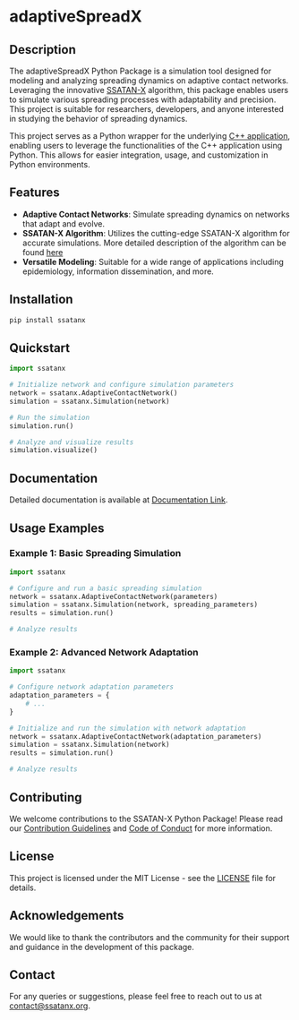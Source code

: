 # adaptiveSpreadX

## Description
The adaptiveSpreadX Python Package is a simulation tool designed for modeling and analyzing spreading dynamics on adaptive contact networks. Leveraging the innovative [SSATAN-X](		https://doi.org/10.1051/mmnp/2022035) algorithm, this package enables users to simulate various spreading processes with adaptability and precision. This project is suitable for researchers, developers, and anyone interested in studying the behavior of spreading dynamics.

This project serves as a Python wrapper for the underlying [C++ application](https://github.com/nmalysheva/adaptiveSpreadX/tree/cpp_package), enabling users to leverage the functionalities of the C++ application using Python. This allows for easier integration, usage, and customization in Python environments.

## Features

- **Adaptive Contact Networks**: Simulate spreading dynamics on networks that adapt and evolve.
- **SSATAN-X Algorithm**: Utilizes the cutting-edge SSATAN-X algorithm for accurate simulations. More detailed description of the algorithm can be found [here](		https://doi.org/10.1051/mmnp/2022035)
- **Versatile Modeling**: Suitable for a wide range of applications including epidemiology, information dissemination, and more.
  
## Installation

```bash
pip install ssatanx
```

## Quickstart

```python
import ssatanx

# Initialize network and configure simulation parameters
network = ssatanx.AdaptiveContactNetwork()
simulation = ssatanx.Simulation(network)

# Run the simulation
simulation.run()

# Analyze and visualize results
simulation.visualize()
```

## Documentation

Detailed documentation is available at [Documentation Link](#).

## Usage Examples

### Example 1: Basic Spreading Simulation

```python
import ssatanx

# Configure and run a basic spreading simulation
network = ssatanx.AdaptiveContactNetwork(parameters)
simulation = ssatanx.Simulation(network, spreading_parameters)
results = simulation.run()

# Analyze results
```

### Example 2: Advanced Network Adaptation

```python
import ssatanx

# Configure network adaptation parameters
adaptation_parameters = {
    # ...
}

# Initialize and run the simulation with network adaptation
network = ssatanx.AdaptiveContactNetwork(adaptation_parameters)
simulation = ssatanx.Simulation(network)
results = simulation.run()

# Analyze results
```

## Contributing

We welcome contributions to the SSATAN-X Python Package! Please read our [Contribution Guidelines](CONTRIBUTING.md) and [Code of Conduct](CODE_OF_CONDUCT.md) for more information.

## License

This project is licensed under the MIT License - see the [LICENSE](LICENSE) file for details.

## Acknowledgements

We would like to thank the contributors and the community for their support and guidance in the development of this package.

## Contact

For any queries or suggestions, please feel free to reach out to us at [contact@ssatanx.org](mailto:contact@ssatanx.org).

